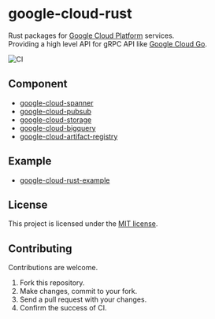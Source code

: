 # google-cloud-rust
Rust packages for [Google Cloud Platform](https://cloud.google.com/) services.  
Providing a high level API for gRPC API like [Google Cloud Go](https://github.com/googleapis/google-cloud-go).

![CI](https://github.com/yoshidan/google-cloud-rust/workflows/CI/badge.svg?branch=main)

## Component 

* [google-cloud-spanner](./spanner)
* [google-cloud-pubsub](./pubsub)
* [google-cloud-storage](./storage)
* [google-cloud-bigquery](./bigquery)
* [google-cloud-artifact-registry](./artifact-registry)

## Example
* [google-cloud-rust-example](https://github.com/yoshidan/google-cloud-rust-example)

## License
This project is licensed under the [MIT license](./LICENCE).

## Contributing
Contributions are welcome.
1. Fork this repository.
2. Make changes, commit to your fork.
3. Send a pull request with your changes.
4. Confirm the success of CI.
